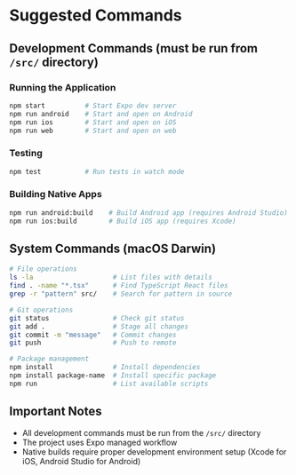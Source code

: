 # Suggested Commands

## Development Commands (must be run from `/src/` directory)

### Running the Application
```bash
npm start          # Start Expo dev server
npm run android    # Start and open on Android
npm run ios        # Start and open on iOS  
npm run web        # Start and open on web
```

### Testing
```bash
npm test           # Run tests in watch mode
```

### Building Native Apps
```bash
npm run android:build    # Build Android app (requires Android Studio)
npm run ios:build        # Build iOS app (requires Xcode)
```

## System Commands (macOS Darwin)
```bash
# File operations
ls -la                    # List files with details
find . -name "*.tsx"      # Find TypeScript React files
grep -r "pattern" src/    # Search for pattern in source

# Git operations
git status                # Check git status
git add .                 # Stage all changes
git commit -m "message"   # Commit changes
git push                  # Push to remote

# Package management
npm install               # Install dependencies
npm install package-name  # Install specific package
npm run                   # List available scripts
```

## Important Notes
- All development commands must be run from the `/src/` directory
- The project uses Expo managed workflow
- Native builds require proper development environment setup (Xcode for iOS, Android Studio for Android)